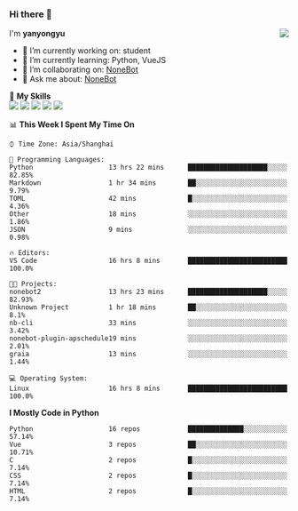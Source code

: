 ### Hi there 👋

<a href="#">
  <img align="right" src="https://github-readme-stats.vercel.app/api?username=yanyongyu&count_private=true&show_icons=true&bg_color=15,f2f7fd,E0EAFC" />
</a>

I'm **yanyongyu**

- 🔭 I’m currently working on: student
- 🌱 I’m currently learning: Python, VueJS
- 👯 I’m collaborating on: [NoneBot](https://github.com/nonebot)
- 💬 Ask me about: [NoneBot](https://github.com/nonebot)

🌟 **My Skills**  
![](https://img.shields.io/badge/-Python-3e74a2?style=flat-square&logo=Python&logoColor=fff)
![](https://img.shields.io/badge/-Vue-4fc08d?style=flat-square&logo=Vue.js&logoColor=fff)
![](https://img.shields.io/badge/-Node.js-339933?style=flat-square&logo=Node.js&logoColor=fff)
![](https://img.shields.io/badge/-Docker-2496ED?style=flat-square&logo=Docker&logoColor=fff)
![](https://img.shields.io/badge/-Linux-000000?style=flat-square&logo=Linux&logoColor=fff)

<!--START_SECTION:waka-->
📊 **This Week I Spent My Time On** 

```text
⌚︎ Time Zone: Asia/Shanghai

💬 Programming Languages: 
Python                   13 hrs 22 mins      ████████████████████░░░░░   82.85% 
Markdown                 1 hr 34 mins        ██░░░░░░░░░░░░░░░░░░░░░░░   9.79% 
TOML                     42 mins             █░░░░░░░░░░░░░░░░░░░░░░░░   4.36% 
Other                    18 mins             ░░░░░░░░░░░░░░░░░░░░░░░░░   1.86% 
JSON                     9 mins              ░░░░░░░░░░░░░░░░░░░░░░░░░   0.98%

🔥 Editors: 
VS Code                  16 hrs 8 mins       █████████████████████████   100.0%

🐱‍💻 Projects: 
nonebot2                 13 hrs 23 mins      ████████████████████░░░░░   82.93% 
Unknown Project          1 hr 18 mins        ██░░░░░░░░░░░░░░░░░░░░░░░   8.1% 
nb-cli                   33 mins             ░░░░░░░░░░░░░░░░░░░░░░░░░   3.42% 
nonebot-plugin-apschedule19 mins             ░░░░░░░░░░░░░░░░░░░░░░░░░   2.01% 
graia                    13 mins             ░░░░░░░░░░░░░░░░░░░░░░░░░   1.44%

💻 Operating System: 
Linux                    16 hrs 8 mins       █████████████████████████   100.0%

```

**I Mostly Code in Python** 

```text
Python                   16 repos            ██████████████░░░░░░░░░░░   57.14% 
Vue                      3 repos             ██░░░░░░░░░░░░░░░░░░░░░░░   10.71% 
C                        2 repos             █░░░░░░░░░░░░░░░░░░░░░░░░   7.14% 
CSS                      2 repos             █░░░░░░░░░░░░░░░░░░░░░░░░   7.14% 
HTML                     2 repos             █░░░░░░░░░░░░░░░░░░░░░░░░   7.14%

```



<!--END_SECTION:waka-->
